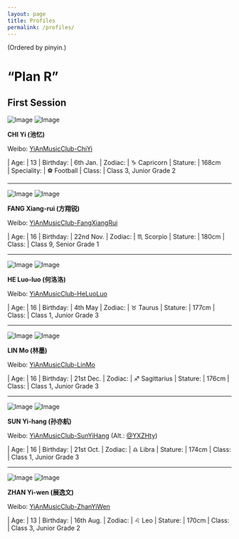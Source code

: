 ```yaml
---
layout: page
title: Profiles
permalink: /profiles/
---
```


(Ordered by pinyin.)

# “Plan R”

## First Session

![Image](http://ww2.sinaimg.cn/small/006G0KuMjw8fcl8mgvu72j30yi0yiwhd.jpg) ![Image](http://wx2.sinaimg.cn/small/006G0KuMly8fmbmb8xremj30yi0xojtj.jpg)

**CHI Yi (池忆)**

Weibo: [YiAnMusicClub-ChiYi](http://weibo.com/u/6117581836)

| Age:          | 13
| Birthday:     | 6th Jan.
| Zodiac:       | ♑ Capricorn
| Stature:      | 168cm  
| Speciality:   | ⚽ Football
| Class:        | Class 3, Junior Grade 2

---

![Image](http://ww4.sinaimg.cn/small/006G0KNGjw8fcnjpzkzq3j30yi0y2acn.jpg) ![Image](http://wx4.sinaimg.cn/small/006G0KNGly8fmbmbpwfe3j30yi0xggnv.jpg)

**FANG Xiang-rui (方翔锐)**

Weibo: [YiAnMusicClub-FangXiangRui](http://weibo.com/u/6117583008)

| Age:          | 16
| Birthday:     | 22nd Nov.
| Zodiac:       | ♏ Scorpio
| Stature:      | 180cm
| Class:        | Class 9, Senior Grade 1

---

![Image](http://ww4.sinaimg.cn/small/006G0Hz8jw8fchrt2fiawj30yi0yggoi.jpg) ![Image](http://wx3.sinaimg.cn/small/006G0Hz8ly8fmbmaeglukj30yi0xpdi0.jpg)

**HE Luo-luo (何洛洛)**

Weibo: [YiAnMusicClub-HeLuoLuo](http://weibo.com/u/6117570574)

| Age:          | 16
| Birthday:     | 4th May
| Zodiac:       | ♉ Taurus
| Stature:      | 177cm
| Class:        | Class 1, Junior Grade 3

---

![Image](http://ww1.sinaimg.cn/small/006FnQZYjw8fcixg5cdudj30yi0y9ju2.jpg) ![Image](http://wx1.sinaimg.cn/small/006FnQZYly8fmbmaubqi3j30yi0y2acq.jpg)

**LIN Mo (林墨)**

Weibo: [YiAnMusicClub-LinMo](http://weibo.com/u/6108312042)

| Age:          | 16
| Birthday:     | 21st Dec.
| Zodiac:       | ♐ Sagittarius
| Stature:      | 176cm
| Class:        | Class 1, Junior Grade 3

---

![Image](http://ww2.sinaimg.cn/small/006FnS5mjw8fck3172adpj30yi0yitbb.jpg) ![Image](http://wx2.sinaimg.cn/small/006FnS5mly8fe4yfuy3qcj30ku0lh751.jpg)

**SUN Yi-hang (孙亦航)**

Weibo: [YiAnMusicClub-SunYiHang](http://weibo.com/u/6108316220) (Alt.: [@YXZHty](http://weibo.com/2565158051))

| Age:          | 16
| Birthday:     | 21st Oct.
| Zodiac:       | ♎ Libra
| Stature:      | 174cm
| Class:        | Class 1, Junior Grade 3

---

![Image](http://ww2.sinaimg.cn/small/006FmVn8jw8fcme7o94l8j30yi0yetbl.jpg) ![Image](http://wx4.sinaimg.cn/small/006FmVn8ly8fe4ygwgdmoj30ku0kvwf7.jpg)

**ZHAN Yi-wen (展逸文)**

Weibo: [YiAnMusicClub-ZhanYiWen](http://weibo.com/u/6108090526)

| Age:          | 13
| Birthday:     | 16th Aug.
| Zodiac:       | ♌ Leo
| Stature:      | 170cm
| Class:        | Class 3, Junior Grade 2
